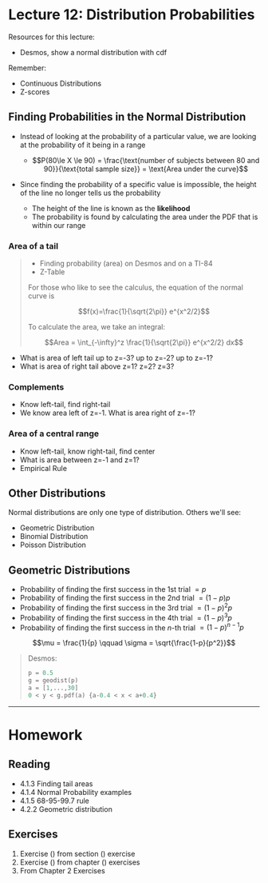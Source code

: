 # Lecture 12: Distribution Probabilities

Resources for this lecture:
* Desmos, show a normal distribution with cdf

Remember:
* Continuous Distributions
* Z-scores

## Finding Probabilities in the Normal Distribution
* Instead of looking at the probability of a particular value, we are looking at the probability of it being in a range
  * $$P(80\le X \le 90) = \frac{\text{number of subjects between 80 and 90}}{\text{total sample size}} = \text{Area under the curve}$$

* Since finding the probability of a specific value is impossible, the height of the line no longer tells us the probability
  * The height of the line is known as the __likelihood__
  * The probability is found by calculating the area under the PDF that is within our range

### Area of a tail
> * Finding probability (area) on Desmos and on a TI-84
> * Z-Table
>
> For those who like to see the calculus, the equation of the normal curve is
>
> $$f(x)=\frac{1}{\sqrt{2\pi}} e^{x^2/2}$$
>
> To calculate the area, we take an integral:
>
> $$Area = \int_{-\infty}^z \frac{1}{\sqrt{2\pi}} e^{x^2/2} dx$$

* What is area of left tail up to z=-3? up to z=-2? up to z=-1?
* What is area of right tail above z=1? z=2? z=3?

### Complements
* Know left-tail, find right-tail
* We know area left of z=-1. What is area right of z=-1?

### Area of a central range
* Know left-tail, know right-tail, find center
* What is area between z=-1 and z=1?
* Empirical Rule


## Other Distributions
Normal distributions are only one type of distribution. Others we'll see:
* Geometric Distribution
* Binomial Distribution
* Poisson Distribution

## Geometric Distributions

* Probability of finding the first success in the 1st trial $= p$
* Probability of finding the first success in the 2nd trial $= (1-p)p$
* Probability of finding the first success in the 3rd trial $= (1-p)^2p$
* Probability of finding the first success in the 4th trial $= (1-p)^3p$
* Probability of finding the first success in the *n*-th trial $= (1-p)^{n-1}p$

$$\mu = \frac{1}{p} \qquad \sigma = \sqrt{\frac{1-p}{p^2}}$$

> Desmos:
> 
> ```python
> p = 0.5
> g = geodist(p)
> a = [1,...,30]
> 0 < y < g.pdf(a) {a-0.4 < x < a+0.4}
> ```

-----
# Homework
## Reading
* 4.1.3 Finding tail areas
* 4.1.4 Normal Probability examples
* 4.1.5 68-95-99.7 rule
* 4.2.2 Geometric distribution

## Exercises
1. Exercise () from section () exercise
2. Exercise () from chapter () exercises
3. From Chapter 2 Exercises